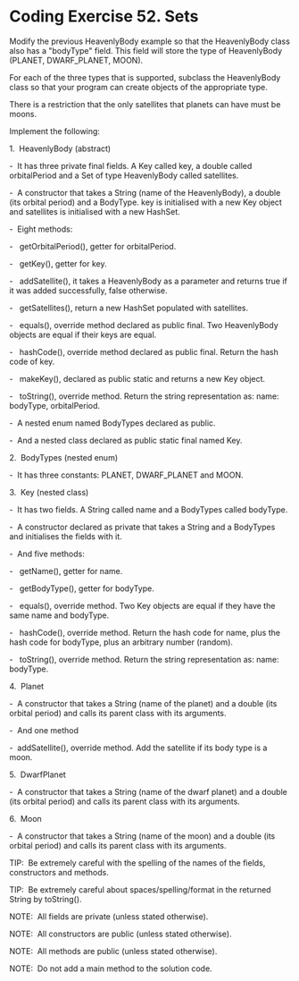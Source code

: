 # Coding Exercise 52. Sets

Modify the previous HeavenlyBody example so that the HeavenlyBody class also has a "bodyType" field. This field will store the type of HeavenlyBody (PLANET, DWARF_PLANET, MOON).

For each of the three types that is supported, subclass the HeavenlyBody class so that your program can create objects of the appropriate type.

There is a restriction that the only satellites that planets can have must be moons.

Implement the following:

1.  HeavenlyBody (abstract)

-  It has three private final fields. A Key called key, a double called orbitalPeriod and a Set of type HeavenlyBody called satellites.

-  A constructor that takes a String (name of the HeavenlyBody), a double (its orbital period) and a BodyType. key is initialised with a new Key object and satellites is initialised with a new HashSet.

-  Eight methods:

-   getOrbitalPeriod(), getter for orbitalPeriod.

-   getKey(), getter for key.

-   addSatellite(), it takes a HeavenlyBody as a parameter and returns true if it was added successfully, false otherwise.

-   getSatellites(), return a new HashSet populated with satellites.

-   equals(), override method declared as public final. Two HeavenlyBody objects are equal if their keys are equal.

-   hashCode(), override method declared as public final. Return the hash code of key.

-   makeKey(), declared as public static and returns a new Key object.

-   toString(), override method. Return the string representation as: name: bodyType, orbitalPeriod.

-  A nested enum named BodyTypes declared as public.

-  And a nested class declared as public static final named Key.

2.  BodyTypes (nested enum)

-  It has three constants: PLANET, DWARF_PLANET and MOON.

3.  Key (nested class)

-  It has two fields. A String called name and a BodyTypes called bodyType.

-  A constructor declared as private that takes a String and a BodyTypes and initialises the fields with it.

-  And five methods:

-   getName(), getter for name.

-   getBodyType(), getter for bodyType.

-   equals(), override method. Two Key objects are equal if they have the same name and bodyType.

-   hashCode(), override method. Return the hash code for name, plus the hash code for bodyType, plus an arbitrary number (random).

-   toString(), override method. Return the string representation as: name: bodyType.

4.  Planet

-  A constructor that takes a String (name of the planet) and a double (its orbital period) and calls its parent class with its arguments.

-  And one method

-  addSatellite(), override method. Add the satellite if its body type is a moon.

5.  DwarfPlanet

-  A constructor that takes a String (name of the dwarf planet) and a double (its orbital period) and calls its parent class with its arguments.

6.  Moon

-  A constructor that takes a String (name of the moon) and a double (its orbital period) and calls its parent class with its arguments.

TIP:  Be extremely careful with the spelling of the names of the fields, constructors and methods.

TIP:  Be extremely careful about spaces/spelling/format in the returned String by toString().

NOTE:  All fields are private (unless stated otherwise).

NOTE:  All constructors are public (unless stated otherwise).

NOTE:  All methods are public (unless stated otherwise).

NOTE:  Do not add a main method to the solution code.